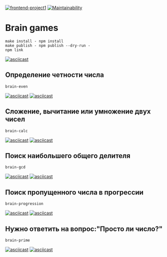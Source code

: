 [![frontend-project1](https://github.com/alvovich09/frontend-project-lvl1/workflows/frontend-project1/badge.svg)](https://github.com/alvovich09/frontend-project-lvl1/actions)
[![Maintainability](https://api.codeclimate.com/v1/badges/df6b0cfdc4622ffe6bff/maintainability)](https://codeclimate.com/github/alvovich09/frontend-project-lvl1/maintainability)  
# Brain games #  
```git clone git@github.com:alvovich09/frontend-project-lvl1.git  
make install - npm install  
make publish - npm publish --dry-run -  
npm link  
```
[![asciicast](https://asciinema.org/a/KuisPTlDbc4hFoxtr8dVeWZ7q.svg)](https://asciinema.org/a/KuisPTlDbc4hFoxtr8dVeWZ7q)
## Определение четности числа  
```
brain-even  
```  
[![asciicast](https://asciinema.org/a/X5EqJWiWwSXipQPGYd6f8InZY.svg)](https://asciinema.org/a/X5EqJWiWwSXipQPGYd6f8InZY)
[![asciicast](https://asciinema.org/a/W89iiaMbwe4svuArvbiEISY2P.svg)](https://asciinema.org/a/W89iiaMbwe4svuArvbiEISY2P)
## Сложение, вычитание или умножение двух чисел  
```
brain-calc  
```  
[![asciicast](https://asciinema.org/a/5UlpIL6cVwHfarSafoprxcsY4.svg)](https://asciinema.org/a/5UlpIL6cVwHfarSafoprxcsY4)
[![asciicast](https://asciinema.org/a/pMMoE9tJ9KuetLBEVfrOU38fa.svg)](https://asciinema.org/a/pMMoE9tJ9KuetLBEVfrOU38fa)
## Поиск наибольшего общего делителя  
```
brain-gcd  
```  
[![asciicast](https://asciinema.org/a/QTqX4rjVahu78aYpYeAcX1xWf.svg)](https://asciinema.org/a/QTqX4rjVahu78aYpYeAcX1xWf)
[![asciicast](https://asciinema.org/a/M0ITteB9B7jMhRYGE1aivO0lu.svg)](https://asciinema.org/a/M0ITteB9B7jMhRYGE1aivO0lu)
## Поиск пропущенного числа в прогрессии  
```
brain-progression
```
[![asciicast](https://asciinema.org/a/eRjeBoITFfN7Y6Nx34pDSi3eS.svg)](https://asciinema.org/a/eRjeBoITFfN7Y6Nx34pDSi3eS)
[![asciicast](https://asciinema.org/a/EoEPuOFAKT9iFTMPDNwzYcEUQ.svg)](https://asciinema.org/a/EoEPuOFAKT9iFTMPDNwzYcEUQ)
## Нужно ответить на вопрос:"Просто ли число?"  
```
brain-prime
```
[![asciicast](https://asciinema.org/a/8WMBjjldfm7GtpBrG3dDaDU6Y.svg)](https://asciinema.org/a/8WMBjjldfm7GtpBrG3dDaDU6Y)
[![asciicast](https://asciinema.org/a/TsQZjoRcnrKGeVOVnOEyIf3qU.svg)](https://asciinema.org/a/TsQZjoRcnrKGeVOVnOEyIf3qU)